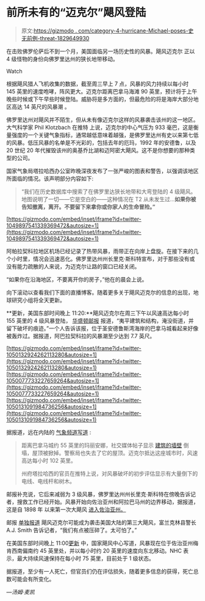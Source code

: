 # 前所未有的“迈克尔”飓风登陆

> 原文:[https://gizmodo . com/category-4-hurricane-Michael-poses-史无前例-threat-1829649930](https://gizmodo.com/category-4-hurricane-michael-poses-unprecedented-threat-1829649930)

在击败佛罗伦萨后不到一个月，美国面临另一场历史性的风暴。飓风迈克尔 正以 4 级怪物的身份向佛罗里达州的狭长地带移动。

Watch

根据飓风猎人飞机收集的数据，截至周三早上 7 点，风暴的风力持续以每小时 145 英里的速度咆哮，阵风更大。迈克尔距离巴拿马海滩 90 英里，预计将于上午晚些时候或下午早些时候登陆。威胁将是多方面的，但最危险的将是海岸大部分地区高达 14 英尺的风暴潮 。

佛罗里达州对飓风并不陌生，但从未有像迈克尔这样的风暴袭击该州的这一地区。大气科学家 Phil Klotzbach 在推特 上说，迈克尔的中心气压为 933 毫巴，这是衡量强度的一个关键气象指标，通常越低意味着越强，是佛罗里达州有史以来第七低的风暴。低压风暴的名单是不光彩的，包括去年的厄玛，1992 年的安德鲁，以及 20 世纪 20 年代摧毁该州的奥基乔比湖和迈阿密大飓风。这不是你想要的那种类型的公司。

国家气象局塔拉哈西办公室昨晚深夜发布了一张严峻的图表和警告，以强调该地区所面临的情况。该声明部分内容如下:

> “我们在历史数据库中搜索了在佛罗里达狭长地带和大弯登陆的 4 级飓风。地图说明了一切——它是空白的——这种情况在 T2 从未发生过...**如果你被告知撤离，离开。不要留下来拿你或你家人的生命冒险。”**

 [https://gizmodo.com/embed/inset/iframe?id=twitter-1049897541339369472&autosize=1](https://gizmodo.com/embed/inset/iframe?id=twitter-1049897541339369472&autosize=1) 

阿帕拉契科拉地区机场已经记录了热带风暴，雨带正在向岸上盘旋。在接下来的几个小时里，情况会迅速恶化。佛罗里达州州长里克·斯科特宣布，对于那些没有或没有能力疏散的人来说，为迈克尔让路的窗口已经关闭。

“如果你在沿海地区，不要离开你的房子，”他在的晨会上说。

向下滚动以查看我们下面的直播博客。随着更多关于飓风迈克尔的信息的出现，地球研究小组将全天更新。

**更新，美国东部时间晚上 11:20:**飓风迈克尔在周三下午以风速高达每小时 155 英里的 4 级风暴登陆， [华盛顿邮报](https://www.washingtonpost.com/news/post-nation/wp/2018/10/10/hurricane-michael-potentially-catastrophic-storm-begins-battering-florida) 报道，“夷平建筑和结构，淹没街道，并留下破坏的痕迹。”一个人告诉该报，位于圣安德鲁斯湾海岸的巴拿马城看起来好像被轰炸过。据报道，阿巴拉契科拉的风暴潮至少达到 7.7 英尺。

 [https://gizmodo.com/embed/inset/iframe?id=twitter-1050132924262113280&autosize=1](https://gizmodo.com/embed/inset/iframe?id=twitter-1050132924262113280&autosize=1)  [https://gizmodo.com/embed/inset/iframe?id=twitter-1050077733227659264&autosize=1](https://gizmodo.com/embed/inset/iframe?id=twitter-1050077733227659264&autosize=1)  [https://gizmodo.com/embed/inset/iframe?id=twitter-1050131091984736256&autosize=1](https://gizmodo.com/embed/inset/iframe?id=twitter-1050131091984736256&autosize=1) 

据报道，远在内陆的 [气象频道写道](https://weather.com/storms/hurricane/news/2018-10-10-hurricane-michael-impacts-florida-gulf-coast) :

> 距离巴拿马城约 55 英里的玛丽安娜，社交媒体帖子显示 [建筑的墙壁](https://twitter.com/dlb100b/status/1050126777765511182) 倒塌，屋顶被掀掉。警察局也失去了它的屋顶。迈克尔抵达这座城市时，风速高达每小时 102 英里。
> 
> 州府塔拉哈西的官员在推特上说，对风暴破坏的初步评估显示有大量倒下的电线、电线杆和树木。

邮报补充说，它后来减弱为 3 级风暴，佛罗里达州州长里克·斯科特在傍晚告诉记者，搜救工作已经开始。风暴开始向佐治亚州和阿拉巴马州的边界移动，据报道，这是自 1898 年 以来第一次大飓风 [进入佐治亚州。](https://twitter.com/BradNitzWSB?ref_src=twsrc%5Etfw%7Ctwcamp%5Etweetembed%7Ctwterm%5E1050141763690786816&ref_url=https%3A%2F%2Fwww.ajc.com%2Fweather%2Fbreaking-michael-now-category-extremely-dangerous-hurricane%2F7blkHk3MryzB9JyeZzhR2H%2F) 

邮报 [单独报道](https://www.washingtonpost.com/national/were-kinda-getting-crushed-record-breaking-hurricane-michael-slams-florida/2018/10/10/3e7f376a-cca8-11e8-920f-dd52e1ae4570_story.html) 飓风迈克尔可能成为袭击美国大陆的第三大飓风，富兰克林县警长 A.J. Smith 告诉记者，“我们有点被压碎了。太可怕了。”

在美国东部时间晚上 11:00[更新](https://www.nhc.noaa.gov/text/refresh/MIATCPAT4+shtml/110256.shtml) 中，国家飓风中心写道，风暴现在位于佐治亚州梅肯西南偏南约 45 英里处，并以每小时约 20 英里的速度向东北移动。NHC 表示，最大持续风速保持在每小时 75 英里，目前处于 1 级状态。

据报道，至少有一人死亡，但官员们仍在评估损失，随着更多信息的获得，死亡总数可能会有所变化。

*—汤姆·麦凯*